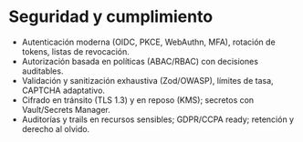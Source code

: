 # Seguridad y cumplimiento

- Autenticación moderna (OIDC, PKCE, WebAuthn, MFA), rotación de tokens, listas de revocación.
- Autorización basada en políticas (ABAC/RBAC) con decisiones auditables.
- Validación y sanitización exhaustiva (Zod/OWASP), límites de tasa, CAPTCHA adaptativo.
- Cifrado en tránsito (TLS 1.3) y en reposo (KMS); secretos con Vault/Secrets Manager.
- Auditorías y trails en recursos sensibles; GDPR/CCPA ready; retención y derecho al olvido.
